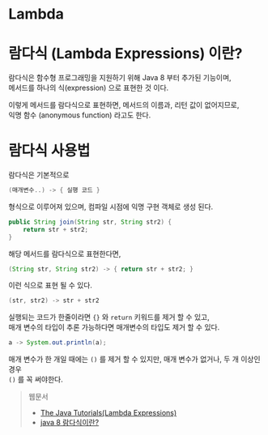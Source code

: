Lambda
===

# 람다식 (Lambda Expressions) 이란?

람다식은 함수형 프로그래밍을 지원하기 위해 Java 8 부터 추가된 기능이며,      
메서드를 하나의 식(expression) 으로 표현한 것 이다.   

이렇게 메서드를 람다식으로 표현하면, 메서드의 이름과, 리턴 값이 없어지므로,   
익명 함수 (anonymous function) 라고도 한다.

# 람다식 사용법

람다식은 기본적으로 

```java
(매개변수..) -> { 실행 코드 }
```

형식으로 이루어져 있으며, 컴파일 시점에 익명 구현 객체로 생성 된다.

```java
public String join(String str, String str2) {
    return str + str2;
}
```

해당 메서드를 람다식으로 표현한다면,

```java
(String str, String str2) -> { return str + str2; }
```

이런 식으로 표현 될 수 있다.

```java
(str, str2) -> str + str2
```
실행되는 코드가 한줄이라면 `{}` 와 `return` 키워드를 제거 할 수 있고,   
매개 변수의 타입이 추론 가능하다면 매개변수의 타입도 제거 할 수 있다.

```java
a -> System.out.println(a);
```
매개 변수가 한 개일 때에는 `()` 를 제거 할 수 있지만, 매개 변수가 없거나, 두 개 이상인 경우   
`()` 를 꼭 써야한다.


> 웹문서
> - [The Java Tutorials(Lambda Expressions)](https://docs.oracle.com/javase/tutorial/java/javaOO/lambdaexpressions.html)
> - [java 8 람다식이란?](https://effectivesquid.tistory.com/entry/java-8-%EB%9E%8C%EB%8B%A4%EC%8B%9D%EC%9D%B4%EB%9E%80)